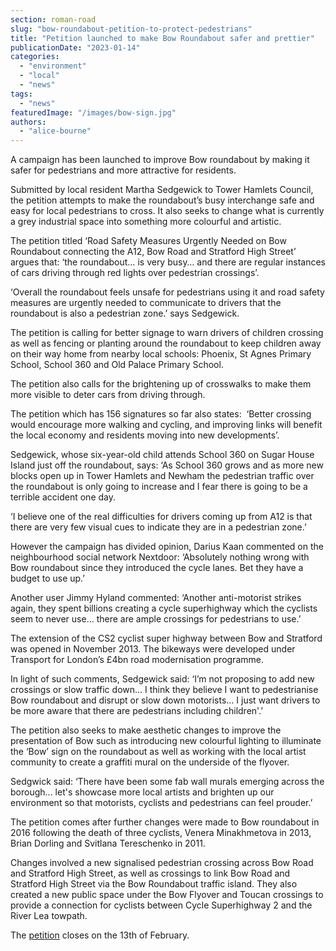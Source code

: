 ```yaml
---
section: roman-road
slug: "bow-roundabout-petition-to-protect-pedestrians"
title: "Petition launched to make Bow Roundabout safer and prettier"
publicationDate: "2023-01-14"
categories: 
  - "environment"
  - "local"
  - "news"
tags: 
  - "news"
featuredImage: "/images/bow-sign.jpg"
authors: 
  - "alice-bourne"
---
```


A campaign has been launched to improve Bow roundabout by making it safer for pedestrians and more attractive for residents.

Submitted by local resident Martha Sedgewick to Tower Hamlets Council, the petition attempts to make the roundabout’s busy interchange safe and easy for local pedestrians to cross. It also seeks to change what is currently a grey industrial space into something more colourful and artistic.

The petition titled ‘Road Safety Measures Urgently Needed on Bow Roundabout connecting the A12, Bow Road and Stratford High Street’ argues that: ‘the roundabout… is very busy… and there are regular instances of cars driving through red lights over pedestrian crossings’. 

‘Overall the roundabout feels unsafe for pedestrians using it and road safety measures are urgently needed to communicate to drivers that the roundabout is also a pedestrian zone.’ says Sedgewick.

The petition is calling for better signage to warn drivers of children crossing as well as fencing or planting around the roundabout to keep children away on their way home from nearby local schools: Phoenix, St Agnes Primary School, School 360 and Old Palace Primary School. 

The petition also calls for the brightening up of crosswalks to make them more visible to deter cars from driving through. 

The petition which has 156 signatures so far also states:  ‘Better crossing would encourage more walking and cycling, and improving links will benefit the local economy and residents moving into new developments’.

Sedgewick, whose six-year-old child attends School 360 on Sugar House Island just off the roundabout, says: ‘As School 360 grows and as more new blocks open up in Tower Hamlets and Newham the pedestrian traffic over the roundabout is only going to increase and I fear there is going to be a terrible accident one day.

‘I believe one of the real difficulties for drivers coming up from A12 is that there are very few visual cues to indicate they are in a pedestrian zone.’

However the campaign has divided opinion, Darius Kaan commented on the neighbourhood social network Nextdoor: ‘Absolutely nothing wrong with Bow roundabout since they introduced the cycle lanes. Bet they have a budget to use up.’ 

Another user Jimmy Hyland commented: ‘Another anti-motorist strikes again, they spent billions creating a cycle superhighway which the cyclists seem to never use… there are ample crossings for pedestrians to use.’

The extension of the CS2 cyclist super highway between Bow and Stratford was opened in November 2013. The bikeways were developed under Transport for London’s £4bn road modernisation programme.

In light of such comments, Sedgewick said: ‘I’m not proposing to add new crossings or slow traffic down… I think they believe I want to pedestrianise Bow roundabout and disrupt or slow down motorists… I just want drivers to be more aware that there are pedestrians including children'.’ 

The petition also seeks to make aesthetic changes to improve the presentation of Bow such as introducing new colourful lighting to illuminate the ‘Bow’ sign on the roundabout as well as working with the local artist community to create a graffiti mural on the underside of the flyover.

Sedgwick said: ‘There have been some fab wall murals emerging across the borough… let's showcase more local artists and brighten up our environment so that motorists, cyclists and pedestrians can feel prouder.’

The petition comes after further changes were made to Bow roundabout in 2016 following the death of three cyclists, Venera Minakhmetova in 2013, Brian Dorling and Svitlana Tereschenko in 2011. 

Changes involved a new signalised pedestrian crossing across Bow Road and Stratford High Street, as well as crossings to link Bow Road and Stratford High Street via the Bow Roundabout traffic island. They also created a new public space under the Bow Flyover and Toucan crossings to provide a connection for cyclists between Cycle Superhighway 2 and the River Lea towpath.

The [petition](https://democracy.towerhamlets.gov.uk/mgEPetitionDisplay.aspx?ID=194&RPID=58129188&HPID=58129188) closes on the 13th of February.


